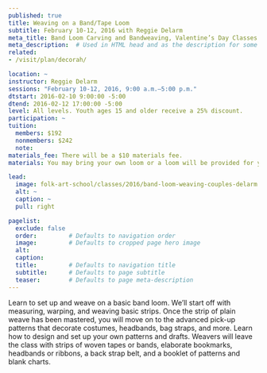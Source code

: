 ```yaml
---
published: true
title: Weaving on a Band/Tape Loom
subtitle: February 10-12, 2016 with Reggie Delarm
meta_title: Band Loom Carving and Bandweaving, Valentine’s Day Classes for Couples
meta_description:  # Used in HTML head and as the description for some search engines
related:
- /visit/plan/decorah/

location: ~
instructor: Reggie Delarm
sessions: "February 10-12, 2016, 9:00 a.m.–5:00 p.m."
dtstart: 2016-02-10 9:00:00 -5:00
dtend: 2016-02-12 17:00:00 -5:00 
level: All levels. Youth ages 15 and older receive a 25% discount.
participation: ~
tuition:
  members: $192
  nonmembers: $242
  note: 
materials_fee: There will be a $10 materials fee.
materials: You may bring your own loom or a loom will be provided for you. 

lead:
  image: folk-art-school/classes/2016/band-loom-weaving-couples-delarm.jpg
  alt: ~
  caption: ~
  pull: right

pagelist:
  exclude: false
  order:         # Defaults to navigation order  
  image:         # Defaults to cropped page hero image
  alt:
  caption:
  title:         # Defaults to navigation title
  subtitle:      # Defaults to page subtitle
  teaser:        # Defaults to page meta-description 
---
```

Learn to set up and weave on a basic band loom. We’ll start off with measuring, warping, and weaving basic strips. Once the strip of plain weave has been mastered, you will move on to the advanced pick-up patterns that decorate costumes, headbands, bag straps, and more. Learn how to design and set up your own patterns and drafts. Weavers will leave the class with strips of woven tapes or bands, elaborate bookmarks, headbands or ribbons, a back strap belt, and a booklet of patterns and blank charts.